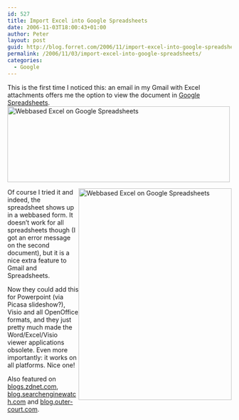 ```yaml
---
id: 527
title: Import Excel into Google Spreadsheets
date: 2006-11-03T18:00:43+01:00
author: Peter
layout: post
guid: http://blog.forret.com/2006/11/import-excel-into-google-spreadsheets/
permalink: /2006/11/03/import-excel-into-google-spreadsheets/
categories:
  - Google
---
```

This is the first time I noticed this: an email in my Gmail with Excel attachments offers me the option to view the document in [Google Spreadsheets](http://search.forret.com/google/google+spreadsheets).  
[<img  src="http://static.flickr.com/99/287796477_5af822709c.jpg" width="500" height="170" alt="Webbased Excel on Google Spreadsheets" />](http://www.flickr.com/photos/pforret/287796477/ "Photo Sharing")

[<img  style="float: right" src="http://static.flickr.com/108/287796476_b61468b7b8_o.gif" width="344" height="475" alt="Webbased Excel on Google Spreadsheets" />](http://www.flickr.com/photos/pforret/287796476/ "Photo Sharing")Of course I tried it and indeed, the spreadsheet shows up in a webbased form. It doesn&#8217;t work for all spreadsheets though (I got an error message on the second document), but it is a nice extra feature to Gmail and Spreadsheets. 

Now they could add this for Powerpoint (via Picasa slideshow?), Visio and all OpenOffice formats, and they just pretty much made the Word/Excel/Visio viewer applications obsolete. Even more importantly: it works on all platforms. Nice one!

Also featured on [blogs.zdnet.com](http://blogs.zdnet.com/Google/index.php?p=376), [blog.searchenginewatch.com](http://blog.searchenginewatch.com/blog/061103-082243) and [blog.outer-court.com](http://blog.outer-court.com/archive/2006-11-03-n86.html).